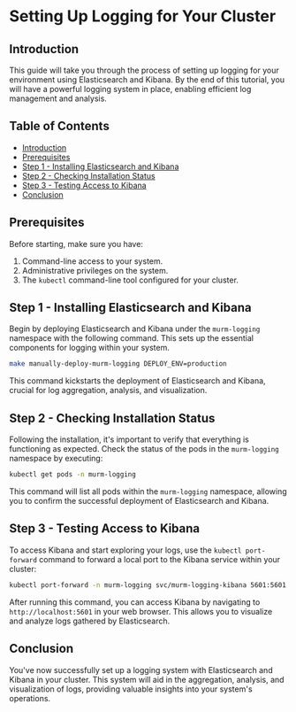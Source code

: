 # Setting Up Logging for Your Cluster

## Introduction

This guide will take you through the process of setting up logging for your environment using Elasticsearch and Kibana. By the end of this tutorial, you will have a powerful logging system in place, enabling efficient log management and analysis.

## Table of Contents

- [Introduction](#introduction)
- [Prerequisites](#prerequisites)
- [Step 1 - Installing Elasticsearch and Kibana](#step-1---installing-elasticsearch-and-kibana)
- [Step 2 - Checking Installation Status](#step-2---checking-installation-status)
- [Step 3 - Testing Access to Kibana](#step-3---testing-access-to-kibana)
- [Conclusion](#conclusion)

## Prerequisites

Before starting, make sure you have:

1. Command-line access to your system.
2. Administrative privileges on the system.
3. The `kubectl` command-line tool configured for your cluster.

## Step 1 - Installing Elasticsearch and Kibana

Begin by deploying Elasticsearch and Kibana under the `murm-logging` namespace with the following command. This sets up the essential components for logging within your system.

```bash
make manually-deploy-murm-logging DEPLOY_ENV=production
```

This command kickstarts the deployment of Elasticsearch and Kibana, crucial for log aggregation, analysis, and visualization.

## Step 2 - Checking Installation Status

Following the installation, it's important to verify that everything is functioning as expected. Check the status of the pods in the `murm-logging` namespace by executing:

```bash
kubectl get pods -n murm-logging
```

This command will list all pods within the `murm-logging` namespace, allowing you to confirm the successful deployment of Elasticsearch and Kibana.

## Step 3 - Testing Access to Kibana

To access Kibana and start exploring your logs, use the `kubectl port-forward` command to forward a local port to the Kibana service within your cluster:

```bash
kubectl port-forward -n murm-logging svc/murm-logging-kibana 5601:5601
```

After running this command, you can access Kibana by navigating to `http://localhost:5601` in your web browser. This allows you to visualize and analyze logs gathered by Elasticsearch.

## Conclusion

You've now successfully set up a logging system with Elasticsearch and Kibana in your cluster. This system will aid in the aggregation, analysis, and visualization of logs, providing valuable insights into your system's operations.
